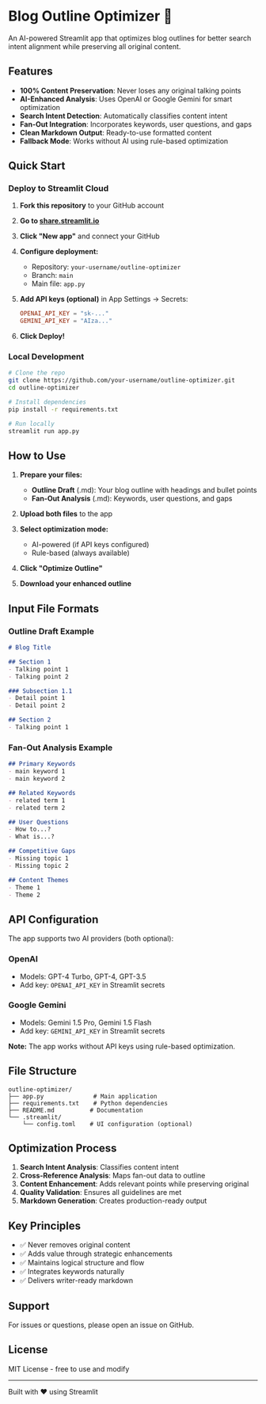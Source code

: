 # Blog Outline Optimizer 🤖

An AI-powered Streamlit app that optimizes blog outlines for better search intent alignment while preserving all original content.

## Features

- **100% Content Preservation**: Never loses any original talking points
- **AI-Enhanced Analysis**: Uses OpenAI or Google Gemini for smart optimization
- **Search Intent Detection**: Automatically classifies content intent
- **Fan-Out Integration**: Incorporates keywords, user questions, and gaps
- **Clean Markdown Output**: Ready-to-use formatted content
- **Fallback Mode**: Works without AI using rule-based optimization

## Quick Start

### Deploy to Streamlit Cloud

1. **Fork this repository** to your GitHub account

2. **Go to [share.streamlit.io](https://share.streamlit.io)**

3. **Click "New app"** and connect your GitHub

4. **Configure deployment:**
   - Repository: `your-username/outline-optimizer`
   - Branch: `main`
   - Main file: `app.py`

5. **Add API keys (optional)** in App Settings → Secrets:
   ```toml
   OPENAI_API_KEY = "sk-..."
   GEMINI_API_KEY = "AIza..."
   ```

6. **Click Deploy!**

### Local Development

```bash
# Clone the repo
git clone https://github.com/your-username/outline-optimizer.git
cd outline-optimizer

# Install dependencies
pip install -r requirements.txt

# Run locally
streamlit run app.py
```

## How to Use

1. **Prepare your files:**
   - **Outline Draft** (.md): Your blog outline with headings and bullet points
   - **Fan-Out Analysis** (.md): Keywords, user questions, and gaps

2. **Upload both files** to the app

3. **Select optimization mode:**
   - AI-powered (if API keys configured)
   - Rule-based (always available)

4. **Click "Optimize Outline"**

5. **Download your enhanced outline**

## Input File Formats

### Outline Draft Example
```markdown
# Blog Title

## Section 1
- Talking point 1
- Talking point 2

### Subsection 1.1
- Detail point 1
- Detail point 2

## Section 2
- Talking point 1
```

### Fan-Out Analysis Example
```markdown
## Primary Keywords
- main keyword 1
- main keyword 2

## Related Keywords
- related term 1
- related term 2

## User Questions
- How to...?
- What is...?

## Competitive Gaps
- Missing topic 1
- Missing topic 2

## Content Themes
- Theme 1
- Theme 2
```

## API Configuration

The app supports two AI providers (both optional):

### OpenAI
- Models: GPT-4 Turbo, GPT-4, GPT-3.5
- Add key: `OPENAI_API_KEY` in Streamlit secrets

### Google Gemini
- Models: Gemini 1.5 Pro, Gemini 1.5 Flash
- Add key: `GEMINI_API_KEY` in Streamlit secrets

**Note:** The app works without API keys using rule-based optimization.

## File Structure

```
outline-optimizer/
├── app.py              # Main application
├── requirements.txt    # Python dependencies
├── README.md          # Documentation
└── .streamlit/
    └── config.toml    # UI configuration (optional)
```

## Optimization Process

1. **Search Intent Analysis**: Classifies content intent
2. **Cross-Reference Analysis**: Maps fan-out data to outline
3. **Content Enhancement**: Adds relevant points while preserving original
4. **Quality Validation**: Ensures all guidelines are met
5. **Markdown Generation**: Creates production-ready output

## Key Principles

- ✅ Never removes original content
- ✅ Adds value through strategic enhancements
- ✅ Maintains logical structure and flow
- ✅ Integrates keywords naturally
- ✅ Delivers writer-ready markdown

## Support

For issues or questions, please open an issue on GitHub.

## License

MIT License - free to use and modify

---

Built with ❤️ using Streamlit
